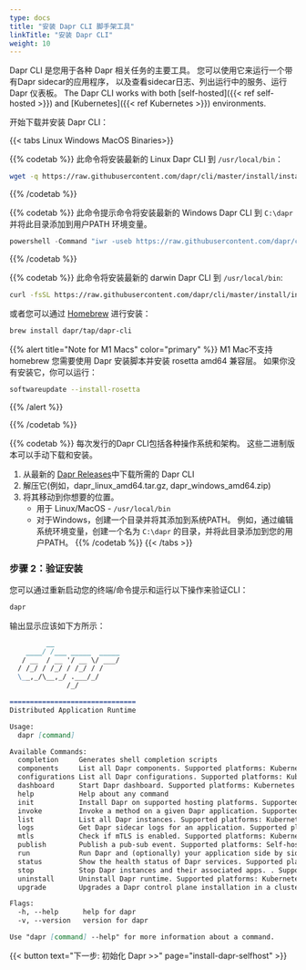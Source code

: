 ```yaml
---
type: docs
title: "安装 Dapr CLI 脚手架工具"
linkTitle: "安装 Dapr CLI"
weight: 10
---
```


Dapr CLI 是您用于各种 Dapr 相关任务的主要工具。 您可以使用它来运行一个带有Dapr sidecar的应用程序， 以及查看sidecar日志、列出运行中的服务、运行 Dapr 仪表板。 The Dapr CLI works with both [self-hosted]({{< ref self-hosted >}}) and [Kubernetes]({{< ref Kubernetes >}}) environments.

开始下载并安装 Dapr CLI：

{{< tabs Linux Windows MacOS Binaries>}}

{{% codetab %}}
此命令将安装最新的 Linux Dapr CLI 到 `/usr/local/bin`：
```bash
wget -q https://raw.githubusercontent.com/dapr/cli/master/install/install.sh -O - | /bin/bash
```
{{% /codetab %}}

{{% codetab %}}
此命令提示命令将安装最新的 Windows Dapr CLI 到 `C:\dapr` 并将此目录添加到用户PATH 环境变量。
```powershell
powershell -Command "iwr -useb https://raw.githubusercontent.com/dapr/cli/master/install/install.ps1 | iex"
```
{{% /codetab %}}

{{% codetab %}}
此命令将安装最新的 darwin Dapr CLI 到 `/usr/local/bin`:
```bash
curl -fsSL https://raw.githubusercontent.com/dapr/cli/master/install/install.sh | /bin/bash
```

或者您可以通过 [Homebrew](https://brew.sh) 进行安装：
```bash
brew install dapr/tap/dapr-cli
```

{{% alert title="Note for M1 Macs" color="primary" %}}
M1 Mac不支持homebrew 您需要使用 Dapr 安装脚本并安装 rosetta amd64 兼容层。 如果你没有安装它，你可以运行：

```bash
softwareupdate --install-rosetta
```

{{% /alert %}}


{{% /codetab %}}

{{% codetab %}}
每次发行的Dapr CLI包括各种操作系统和架构。 这些二进制版本可以手动下载和安装。

1. 从最新的 [Dapr Releases](https://github.com/dapr/cli/releases)中下载所需的 Dapr CLI
2. 解压它(例如，dapr_linux_amd64.tar.gz, dapr_windows_amd64.zip)
3. 将其移动到你想要的位置。
   - 用于 Linux/MacOS - `/usr/local/bin`
   - 对于Windows，创建一个目录并将其添加到系统PATH。 例如，通过编辑系统环境变量，创建一个名为 `C:\dapr` 的目录，并将此目录添加到您的用户PATH。
{{% /codetab %}}
{{< /tabs >}}


### 步骤 2：验证安装

您可以通过重新启动您的终端/命令提示和运行以下操作来验证CLI：

```bash
dapr
```

输出显示应该如下方所示：


```md
         __
    ____/ /___ _____  _____
   / __  / __ '/ __ \/ ___/
  / /_/ / /_/ / /_/ / /
  \__,_/\__,_/ .___/_/
              /_/

===============================
Distributed Application Runtime

Usage:
  dapr [command]

Available Commands:
  completion     Generates shell completion scripts
  components     List all Dapr components. Supported platforms: Kubernetes
  configurations List all Dapr configurations. Supported platforms: Kubernetes
  dashboard      Start Dapr dashboard. Supported platforms: Kubernetes and self-hosted
  help           Help about any command
  init           Install Dapr on supported hosting platforms. Supported platforms: Kubernetes and self-hosted
  invoke         Invoke a method on a given Dapr application. Supported platforms: Self-hosted
  list           List all Dapr instances. Supported platforms: Kubernetes and self-hosted
  logs           Get Dapr sidecar logs for an application. Supported platforms: Kubernetes
  mtls           Check if mTLS is enabled. Supported platforms: Kubernetes
  publish        Publish a pub-sub event. Supported platforms: Self-hosted
  run            Run Dapr and (optionally) your application side by side. Supported platforms: Self-hosted
  status         Show the health status of Dapr services. Supported platforms: Kubernetes
  stop           Stop Dapr instances and their associated apps. . Supported platforms: Self-hosted
  uninstall      Uninstall Dapr runtime. Supported platforms: Kubernetes and self-hosted
  upgrade        Upgrades a Dapr control plane installation in a cluster. Supported platforms: Kubernetes

Flags:
  -h, --help      help for dapr
  -v, --version   version for dapr

Use "dapr [command] --help" for more information about a command.
```

{{< button text="下一步: 初始化 Dapr >>" page="install-dapr-selfhost" >}}
